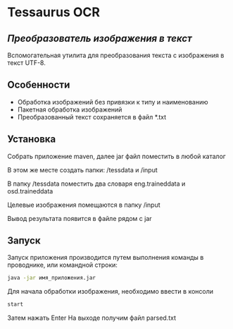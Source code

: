 # Tessaurus OCR 
## _Преобразователь изображения в текст_

Вспомогательная утилита для преобразования текста с изображения в текст UTF-8. 

## Особенности

- Обработка изображений без привязки к типу и наименованию
- Пакетная обработка изображений
- Преобразованный текст сохраняется в файл *.txt


## Установка
Собрать приложение maven, далее jar файл поместить в любой каталог

В этом же месте создать папки: /tessdata и /input

В папку /tessdata поместить два словаря eng.traineddata и osd.traineddata

Целевые изображения помещаются в папку /input

Вывод результата появится в файле рядом с jar

## Запуск
Запуск приложения производится путем выполнения команды в проводнике, или командной строки: 
```sh
java -jar имя_приложения.jar
```
Для начала обработки изображения, необходимо ввести в консоли
```sh
start
```
Затем нажать Enter
На выходе получим файл parsed.txt 
